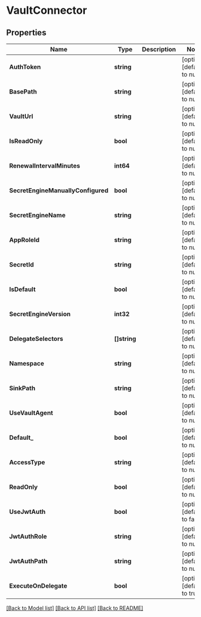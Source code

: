 # VaultConnector

## Properties
Name | Type | Description | Notes
------------ | ------------- | ------------- | -------------
**AuthToken** | **string** |  | [optional] [default to null]
**BasePath** | **string** |  | [optional] [default to null]
**VaultUrl** | **string** |  | [optional] [default to null]
**IsReadOnly** | **bool** |  | [optional] [default to null]
**RenewalIntervalMinutes** | **int64** |  | [optional] [default to null]
**SecretEngineManuallyConfigured** | **bool** |  | [optional] [default to null]
**SecretEngineName** | **string** |  | [optional] [default to null]
**AppRoleId** | **string** |  | [optional] [default to null]
**SecretId** | **string** |  | [optional] [default to null]
**IsDefault** | **bool** |  | [optional] [default to null]
**SecretEngineVersion** | **int32** |  | [optional] [default to null]
**DelegateSelectors** | **[]string** |  | [optional] [default to null]
**Namespace** | **string** |  | [optional] [default to null]
**SinkPath** | **string** |  | [optional] [default to null]
**UseVaultAgent** | **bool** |  | [optional] [default to null]
**Default_** | **bool** |  | [optional] [default to null]
**AccessType** | **string** |  | [optional] [default to null]
**ReadOnly** | **bool** |  | [optional] [default to null]
**UseJwtAuth** | **bool** |  | [optional] [default to false]
**JwtAuthRole** | **string** |  | [optional] [default to null]
**JwtAuthPath** | **string** |  | [optional] [default to null]
**ExecuteOnDelegate** | **bool** |  | [optional] [default to true]

[[Back to Model list]](../README.md#documentation-for-models) [[Back to API list]](../README.md#documentation-for-api-endpoints) [[Back to README]](../README.md)

